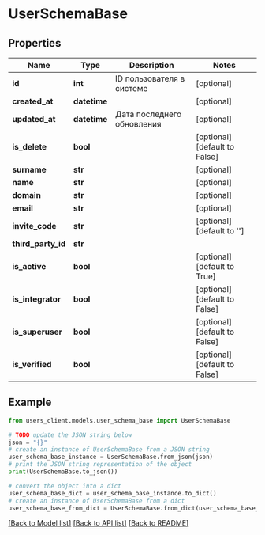 # UserSchemaBase


## Properties

Name | Type | Description | Notes
------------ | ------------- | ------------- | -------------
**id** | **int** | ID пользователя в системе | [optional] 
**created_at** | **datetime** |  | [optional] 
**updated_at** | **datetime** | Дата последнего обновления | [optional] 
**is_delete** | **bool** |  | [optional] [default to False]
**surname** | **str** |  | [optional] 
**name** | **str** |  | [optional] 
**domain** | **str** |  | [optional] 
**email** | **str** |  | [optional] 
**invite_code** | **str** |  | [optional] [default to '']
**third_party_id** | **str** |  | 
**is_active** | **bool** |  | [optional] [default to True]
**is_integrator** | **bool** |  | [optional] [default to False]
**is_superuser** | **bool** |  | [optional] [default to False]
**is_verified** | **bool** |  | [optional] [default to False]

## Example

```python
from users_client.models.user_schema_base import UserSchemaBase

# TODO update the JSON string below
json = "{}"
# create an instance of UserSchemaBase from a JSON string
user_schema_base_instance = UserSchemaBase.from_json(json)
# print the JSON string representation of the object
print(UserSchemaBase.to_json())

# convert the object into a dict
user_schema_base_dict = user_schema_base_instance.to_dict()
# create an instance of UserSchemaBase from a dict
user_schema_base_from_dict = UserSchemaBase.from_dict(user_schema_base_dict)
```
[[Back to Model list]](../README.md#documentation-for-models) [[Back to API list]](../README.md#documentation-for-api-endpoints) [[Back to README]](../README.md)


